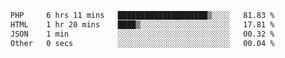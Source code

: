 
<!--START_SECTION:waka-->

```txt
PHP     6 hrs 11 mins   ████████████████████▒░░░░   81.83 %
HTML    1 hr 20 mins    ████▒░░░░░░░░░░░░░░░░░░░░   17.81 %
JSON    1 min           ░░░░░░░░░░░░░░░░░░░░░░░░░   00.32 %
Other   0 secs          ░░░░░░░░░░░░░░░░░░░░░░░░░   00.04 %
```

<!--END_SECTION:waka-->
